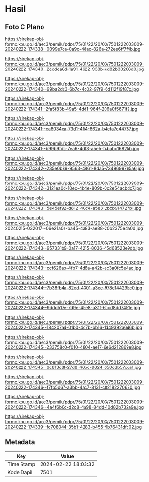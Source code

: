 # Hasil

## Foto C Plano

https://sirekap-obj-formc.kpu.go.id/aec3/pemilu/pdpr/75/01/22/20/03/7501222003009-20240222-174338--0099e7ca-0a9c-48ac-826a-272ee6ff7f4b.jpg

https://sirekap-obj-formc.kpu.go.id/aec3/pemilu/pdpr/75/01/22/20/03/7501222003009-20240222-174340--2ecdea8d-1a91-4622-938b-ed82b30206d0.jpg

https://sirekap-obj-formc.kpu.go.id/aec3/pemilu/pdpr/75/01/22/20/03/7501222003009-20240222-174340--99ba2dc3-6b7c-4c02-97f9-6d112f19f87c.jpg

https://sirekap-obj-formc.kpu.go.id/aec3/pemilu/pdpr/75/01/22/20/03/7501222003009-20240222-174341--2fa5f83b-49a5-4dd1-964f-206a0f5671f2.jpg

https://sirekap-obj-formc.kpu.go.id/aec3/pemilu/pdpr/75/01/22/20/03/7501222003009-20240222-174341--ca8034ea-73d1-4ff4-862a-b4cfa7c44787.jpg

https://sirekap-obj-formc.kpu.go.id/aec3/pemilu/pdpr/75/01/22/20/03/7501222003009-20240222-174341--b99b9fdb-7ea6-4d13-a5e5-f4babc16825b.jpg

https://sirekap-obj-formc.kpu.go.id/aec3/pemilu/pdpr/75/01/22/20/03/7501222003009-20240222-174342--235e0b89-9563-4861-8da5-7349699765a6.jpg

https://sirekap-obj-formc.kpu.go.id/aec3/pemilu/pdpr/75/01/22/20/03/7501222003009-20240222-174342--3121ea0d-10ec-4b4e-809b-0c2e54acbdc7.jpg

https://sirekap-obj-formc.kpu.go.id/aec3/pemilu/pdpr/75/01/22/20/03/7501222003009-20240222-174343--5e45ef92-d812-40c4-a5e3-2bcb914727b1.jpg

https://sirekap-obj-formc.kpu.go.id/aec3/pemilu/pdpr/75/01/22/20/03/7501222003009-20240215-032017--06e21a0a-ba45-4a83-ae88-20b2375e4a0d.jpg

https://sirekap-obj-formc.kpu.go.id/aec3/pemilu/pdpr/75/01/22/20/03/7501222003009-20240222-174343--957331b9-0a17-4215-8036-45d68523e9db.jpg

https://sirekap-obj-formc.kpu.go.id/aec3/pemilu/pdpr/75/01/22/20/03/7501222003009-20240222-174343--ccf626ab-4fb7-4d6a-a42b-ec3a0fc5e4ac.jpg

https://sirekap-obj-formc.kpu.go.id/aec3/pemilu/pdpr/75/01/22/20/03/7501222003009-20240222-174344--7b38fb4a-82ed-4301-a3ee-978c14429bc0.jpg

https://sirekap-obj-formc.kpu.go.id/aec3/pemilu/pdpr/75/01/22/20/03/7501222003009-20240222-174344--9ddd517e-7d9e-45e8-a31f-6ccd8dd7451e.jpg

https://sirekap-obj-formc.kpu.go.id/aec3/pemilu/pdpr/75/01/22/20/03/7501222003009-20240222-174345--184207a4-01b0-4d7b-bb16-1d49392a6d6b.jpg

https://sirekap-obj-formc.kpu.go.id/aec3/pemilu/pdpr/75/01/22/20/03/7501222003009-20240222-174345--233758c0-f010-4804-ae17-6e6d212869e8.jpg

https://sirekap-obj-formc.kpu.go.id/aec3/pemilu/pdpr/75/01/22/20/03/7501222003009-20240222-174345--6c813c8f-27d8-46bc-9624-650cdb57cca1.jpg

https://sirekap-obj-formc.kpu.go.id/aec3/pemilu/pdpr/75/01/22/20/03/7501222003009-20240222-174346--f7fb5d67-a3bb-4ac7-8131-c82182270630.jpg

https://sirekap-obj-formc.kpu.go.id/aec3/pemilu/pdpr/75/01/22/20/03/7501222003009-20240222-174346--4a4f6b0c-d2c8-4a98-84dd-10d82b732a9e.jpg

https://sirekap-obj-formc.kpu.go.id/aec3/pemilu/pdpr/75/01/22/20/03/7501222003009-20240222-174339--fc708044-35b1-4283-b455-9b76431dfc02.jpg


## Metadata

| Key        | Value               |
| ---------- | ------------------- |
| Time Stamp | 2024-02-22 18:03:32 |
| Kode Dapil | 7501                |




